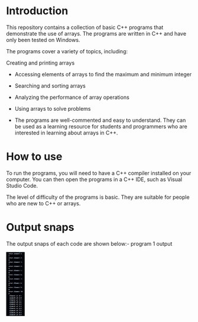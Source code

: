 # Introduction

This repository contains a collection of basic C++ programs that demonstrate the use of arrays. The programs are written in C++ and have only been tested on Windows.

The programs cover a variety of topics, including:

Creating and printing arrays 

* Accessing elements of arrays to find the maximum and minimum integer

* Searching and sorting arrays 

* Analyzing the performance of array operations 

* Using arrays to solve problems 

* The programs are well-commented and easy to understand. They can be used as a learning resource for students and programmers who are interested in learning about arrays in C++.

# How to use

To run the programs, you will need to have a C++ compiler installed on your computer. You can then open the programs in a C++ IDE, such as Visual Studio Code.

The level of difficulty of the programs is basic. They are suitable for people who are new to C++ or arrays.

# Output snaps

The output snaps of each code are shown below:- 
program 1 output
![]()
<div align="left">
  <img src="exp_ar_01.jpg" width="10%" height="10%"/>
</div><br/>

